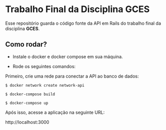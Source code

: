# Trabalho Final da Disciplina GCES

Esse repositório guarda o código fonte da API em Rails do trabalho final da disciplina **GCES**.

## Como rodar?

* Instale o docker e docker compose em sua máquina.

* Rode os seguintes comandos:

Primeiro, crie uma rede para conectar a API ao banco de dados:

```$ docker network create network-api```

```$ docker-compose build```

```$ docker-compose up```

Após isso, acesse a aplicação na seguinte URL:

http://localhost:3000

